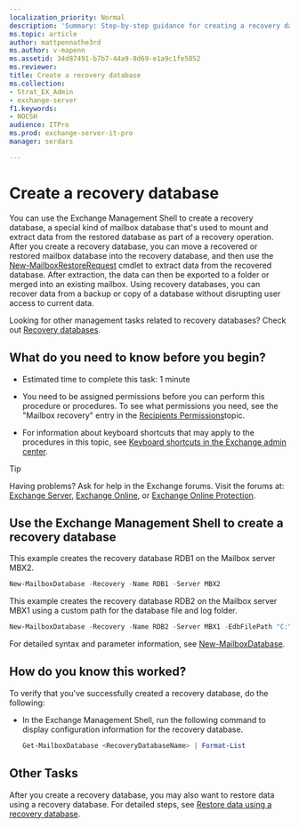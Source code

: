 ```yaml
---
localization_priority: Normal
description: 'Summary: Step-by-step guidance for creating a recovery database in Exchange Server 2016 and Exchange Server 2019.'
ms.topic: article
author: mattpennathe3rd
ms.author: v-mapenn
ms.assetid: 34d87491-b7b7-44a9-8d69-e1a9c1fe5852
ms.reviewer:
title: Create a recovery database
ms.collection:
- Strat_EX_Admin
- exchange-server
f1.keywords:
- NOCSH
audience: ITPro
ms.prod: exchange-server-it-pro
manager: serdars

---
```


# Create a recovery database

You can use the Exchange Management Shell to create a recovery database, a special kind of mailbox database that's used to mount and extract data from the restored database as part of a recovery operation. After you create a recovery database, you can move a recovered or restored mailbox database into the recovery database, and then use the [New-MailboxRestoreRequest](https://docs.microsoft.com/powershell/module/exchange/new-mailboxrestorerequest) cmdlet to extract data from the recovered database. After extraction, the data can then be exported to a folder or merged into an existing mailbox. Using recovery databases, you can recover data from a backup or copy of a database without disrupting user access to current data.

Looking for other management tasks related to recovery databases? Check out [Recovery databases](recovery-databases.md).

## What do you need to know before you begin?

- Estimated time to complete this task: 1 minute

- You need to be assigned permissions before you can perform this procedure or procedures. To see what permissions you need, see the "Mailbox recovery" entry in the [Recipients Permissions](../../permissions/feature-permissions/recipient-permissions.md)topic.

- For information about keyboard shortcuts that may apply to the procedures in this topic, see [Keyboard shortcuts in the Exchange admin center](../../about-documentation/exchange-admin-center-keyboard-shortcuts.md).

> [!TIP]
> Having problems? Ask for help in the Exchange forums. Visit the forums at: [Exchange Server](https://go.microsoft.com/fwlink/p/?linkId=60612), [Exchange Online](https://go.microsoft.com/fwlink/p/?linkId=267542), or [Exchange Online Protection](https://go.microsoft.com/fwlink/p/?linkId=285351).

## Use the Exchange Management Shell to create a recovery database

This example creates the recovery database RDB1 on the Mailbox server MBX2.

```powershell
New-MailboxDatabase -Recovery -Name RDB1 -Server MBX2
```

This example creates the recovery database RDB2 on the Mailbox server MBX1 using a custom path for the database file and log folder.

```powershell
New-MailboxDatabase -Recovery -Name RDB2 -Server MBX1 -EdbFilePath "C:\Recovery\RDB2\RDB2.EDB" -LogFolderPath "C:\Recovery\RDB2"
```

For detailed syntax and parameter information, see [New-MailboxDatabase](https://docs.microsoft.com/powershell/module/exchange/new-mailboxdatabase).

## How do you know this worked?

To verify that you've successfully created a recovery database, do the following:

- In the Exchange Management Shell, run the following command to display configuration information for the recovery database.

  ```powershell
  Get-MailboxDatabase <RecoveryDatabaseName> | Format-List
  ```

## Other Tasks

After you create a recovery database, you may also want to restore data using a recovery database. For detailed steps, see [Restore data using a recovery database](restore-data-using-recovery-dbs.md).
